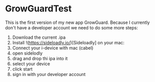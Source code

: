 # GrowGuardTest

This is the first version of my new app GrowGuard. Because I currently don't have a developer account we need to do some more steps:
1. Download the current .ipa
2. Install !(https://sideloadly.io/)[Sideloadly] on your mac: 
3. Connect your i-device with mac (cabel)
4. open sidelodly
5. drag and drop thi ipa into it
6. select your device
7. click start
8. sign in with your developer account

